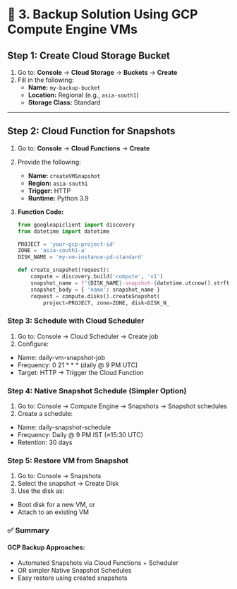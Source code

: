 # 🔹 3. Backup Solution Using GCP Compute Engine VMs

## Step 1: Create Cloud Storage Bucket

1. Go to: **Console** → **Cloud Storage** → **Buckets** → **Create**
2. Fill in the following:
   - **Name:** `my-backup-bucket`
   - **Location:** Regional (e.g., `asia-south1`)
   - **Storage Class:** Standard

---

## Step 2: Cloud Function for Snapshots

1. Go to: **Console** → **Cloud Functions** → **Create**
2. Provide the following:
   - **Name:** `createVMSnapshot`
   - **Region:** `asia-south1`
   - **Trigger:** HTTP
   - **Runtime:** Python 3.9

3. **Function Code:**

   ```python
   from googleapiclient import discovery
   from datetime import datetime

   PROJECT = 'your-gcp-project-id'
   ZONE = 'asia-south1-a'
   DISK_NAME = 'my-vm-instance-pd-standard'

   def create_snapshot(request):
       compute = discovery.build('compute', 'v1')
       snapshot_name = f"{DISK_NAME}-snapshot-{datetime.utcnow().strftime('%Y%m%d%H%M%S')}"
       snapshot_body = { 'name': snapshot_name }
       request = compute.disks().createSnapshot(
           project=PROJECT, zone=ZONE, disk=DISK_N_

### Step 3: Schedule with Cloud Scheduler

1. Go to: Console → Cloud Scheduler → Create job
2. Configure:

- Name: daily-vm-snapshot-job
- Frequency: 0 21 * * * (daily @ 9 PM UTC)
- Target: HTTP → Trigger the Cloud Function

### Step 4: Native Snapshot Schedule (Simpler Option)

1. Go to: Console → Compute Engine → Snapshots → Snapshot schedules
2. Create a schedule:

- Name: daily-snapshot-schedule
- Frequency: Daily @ 9 PM IST (≈15:30 UTC)
- Retention: 30 days

### Step 5: Restore VM from Snapshot

1. Go to: Console → Snapshots
2. Select the snapshot → Create Disk
3. Use the disk as:
   
- Boot disk for a new VM, or
- Attach to an existing VM

### ✅ Summary

#### GCP Backup Approaches:

- Automated Snapshots via Cloud Functions + Scheduler
- OR simpler Native Snapshot Schedules
- Easy restore using created snapshots


